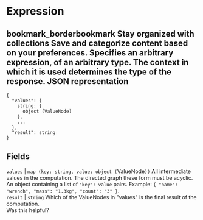  
#  Expression
bookmark_borderbookmark Stay organized with collections  Save and categorize content based on your preferences.
Specifies an arbitrary expression, of an arbitrary type. The context in which it is used determines the type of the response.
JSON representation  
---  
```
{
  "values": {
    string: {
      object (ValueNode)
    },
    ...
  },
  "result": string
}
```
  
Fields  
---  
`values` |  `map (key: string, value: object (`ValueNode`))` All intermediate values in the computation. The directed graph these form must be acyclic. An object containing a list of `"key": value` pairs. Example: `{ "name": "wrench", "mass": "1.3kg", "count": "3" }`.  
`result` |  `string` Which of the ValueNodes in "values" is the final result of the computation.  
Was this helpful?
